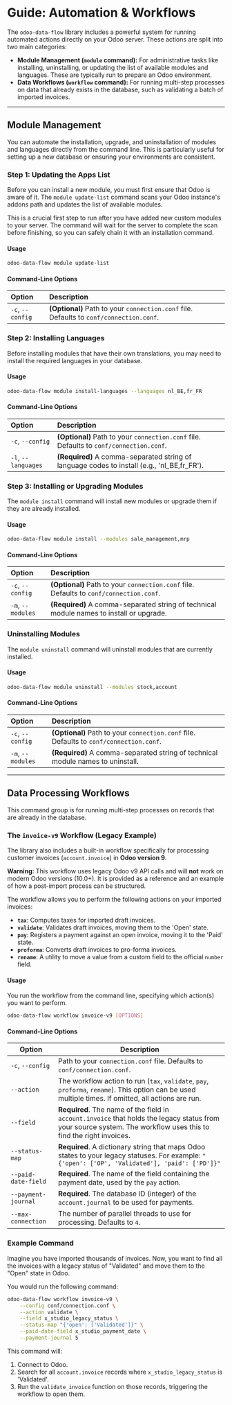 # Guide: Automation & Workflows

The `odoo-data-flow` library includes a powerful system for running automated actions directly on your Odoo server. These actions are split into two main categories:

* **Module Management (`module` command):** For administrative tasks like installing, uninstalling, or updating the list of available modules and languages. These are typically run to prepare an Odoo environment.
* **Data Workflows (`workflow` command):** For running multi-step processes on data that already exists in the database, such as validating a batch of imported invoices.

---

## Module Management

You can automate the installation, upgrade, and uninstallation of modules and languages directly from the command line. This is particularly useful for setting up a new database or ensuring your environments are consistent.

### Step 1: Updating the Apps List

Before you can install a new module, you must first ensure that Odoo is aware of it. The `module update-list` command scans your Odoo instance's addons path and updates the list of available modules.

This is a crucial first step to run after you have added new custom modules to your server. The command will wait for the server to complete the scan before finishing, so you can safely chain it with an installation command.

#### Usage
```bash
odoo-data-flow module update-list
```

#### Command-Line Options

| Option | Description |
| :--- | :--- |
| `-c`, `--config` | **(Optional)** Path to your `connection.conf` file. Defaults to `conf/connection.conf`. |

### Step 2: Installing Languages

Before installing modules that have their own translations, you may need to install the required languages in your database.

#### Usage
```bash
odoo-data-flow module install-languages --languages nl_BE,fr_FR
```

#### Command-Line Options

| Option | Description |
| :--- | :--- |
| `-c`, `--config` | **(Optional)** Path to your `connection.conf` file. Defaults to `conf/connection.conf`. |
| `-l`, `--languages`| **(Required)** A comma-separated string of language codes to install (e.g., 'nl_BE,fr_FR'). |


### Step 3: Installing or Upgrading Modules


The `module install` command will install new modules or upgrade them if they are already installed.

#### Usage
```bash
odoo-data-flow module install --modules sale_management,mrp
```

#### Command-Line Options

| Option | Description |
| :--- | :--- |
| `-c`, `--config` | **(Optional)** Path to your `connection.conf` file. Defaults to `conf/connection.conf`. |
| `-m`, `--modules`| **(Required)** A comma-separated string of technical module names to install or upgrade. |

### Uninstalling Modules

The `module uninstall` command will uninstall modules that are currently installed.

#### Usage
```bash
odoo-data-flow module uninstall --modules stock,account
```

#### Command-Line Options

| Option | Description |
| :--- | :--- |
| `-c`, `--config` | **(Optional)** Path to your `connection.conf` file. Defaults to `conf/connection.conf`. |
| `-m`, `--modules`| **(Required)** A comma-separated string of technical module names to uninstall. |

---

## Data Processing Workflows

This command group is for running multi-step processes on records that are already in the database.

### The `invoice-v9` Workflow (Legacy Example)

The library also includes a built-in workflow specifically for processing customer invoices (`account.invoice`) in **Odoo version 9**.

**Warning:** This workflow uses legacy Odoo v9 API calls and will **not** work on modern Odoo versions (10.0+). It is provided as a reference and an example of how a post-import process can be structured.

The workflow allows you to perform the following actions on your imported invoices:

- **`tax`**: Computes taxes for imported draft invoices.
- **`validate`**: Validates draft invoices, moving them to the 'Open' state.
- **`pay`**: Registers a payment against an open invoice, moving it to the 'Paid' state.
- **`proforma`**: Converts draft invoices to pro-forma invoices.
- **`rename`**: A utility to move a value from a custom field to the official `number` field.

#### Usage

You run the workflow from the command line, specifying which action(s) you want to perform.

```bash
odoo-data-flow workflow invoice-v9 [OPTIONS]
```

#### Command-Line Options

| Option              | Description                                                                                                                                                      |
| ------------------- | ---------------------------------------------------------------------------------------------------------------------------------------------------------------- |
| `-c`, `--config`      | Path to your `connection.conf` file. Defaults to `conf/connection.conf`.                                                                                         |
| `--action`          | The workflow action to run (`tax`, `validate`, `pay`, `proforma`, `rename`). This option can be used multiple times. If omitted, all actions are run.              |
| `--field`           | **Required**. The name of the field in `account.invoice` that holds the legacy status from your source system. The workflow uses this to find the right invoices. |
| `--status-map`      | **Required**. A dictionary string that maps Odoo states to your legacy statuses. For example: `"{'open': ['OP', 'Validated'], 'paid': ['PD']}"`                   |
| `--paid-date-field` | **Required**. The name of the field containing the payment date, used by the `pay` action.                                                                         |
| `--payment-journal` | **Required**. The database ID (integer) of the `account.journal` to be used for payments.                                                                          |
| `--max-connection`  | The number of parallel threads to use for processing. Defaults to `4`.                                                                                           |

### Example Command

Imagine you have imported thousands of invoices. Now, you want to find all the invoices with a legacy status of "Validated" and move them to the "Open" state in Odoo.

You would run the following command:

```bash
odoo-data-flow workflow invoice-v9 \
    --config conf/connection.conf \
    --action validate \
    --field x_studio_legacy_status \
    --status-map "{'open': ['Validated']}" \
    --paid-date-field x_studio_payment_date \
    --payment-journal 5
```

This command will:

1. Connect to Odoo.
2. Search for all `account.invoice` records where `x_studio_legacy_status` is 'Validated'.
3. Run the `validate_invoice` function on those records, triggering the workflow to open them.
